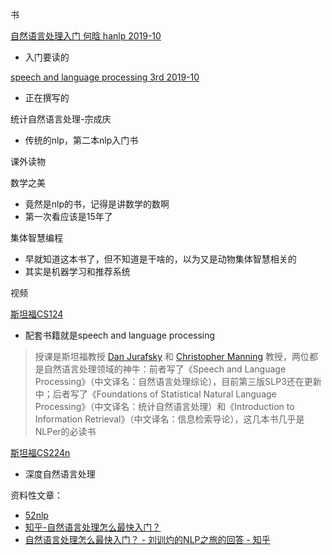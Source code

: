书

[自然语言处理入门 何晗 hanlp 2019-10](https://github.com/NLP-LOVE/Introduction-NLP )

- 入门要读的

[speech and language processing 3rd 2019-10](https://web.stanford.edu/~jurafsky/slp3/ )

- 正在撰写的

统计自然语言处理-宗成庆

- 传统的nlp，第二本nlp入门书



课外读物

数学之美

- 竟然是nlp的书，记得是讲数学的数啊
- 第一次看应该是15年了

集体智慧编程

- 早就知道这本书了，但不知道是干啥的，以为又是动物集体智慧相关的
- 其实是机器学习和推荐系统





视频

[斯坦福CS124](https://www.bilibili.com/video/BV1zx41197Z4?from=search&seid=9829024141970918202 )

- 配套书籍就是speech and language processing

> 授课是斯坦福教授 [Dan Jurafsky](https://web.stanford.edu/~jurafsky/) 和 [Christopher Manning](https://nlp.stanford.edu/~manning/) 教授，两位都是自然语言处理领域的神牛：前者写了《Speech and Language Processing》（中文译名：自然语言处理综论），目前第三版SLP3还在更新中；后者写了《Foundations of Statistical Natural Language Processing》（中文译名：统计自然语言处理）和《Introduction to Information Retrieval》（中文译名：信息检索导论），这几本书几乎是NLPer的必读书 

[斯坦福CS224n](https://www.bilibili.com/video/BV1pt411h7aT?p=2 )

- 深度自然语言处理





资料性文章：

- [52nlp](https://www.52nlp.cn/tag/speech-and-language-processing )
- [知乎-自然语言处理怎么最快入门？](https://www.zhihu.com/question/19895141 )
- [自然语言处理怎么最快入门？ - 刘训灼的NLP之旅的回答 - 知乎]( https://www.zhihu.com/question/19895141/answer/1227858605 )